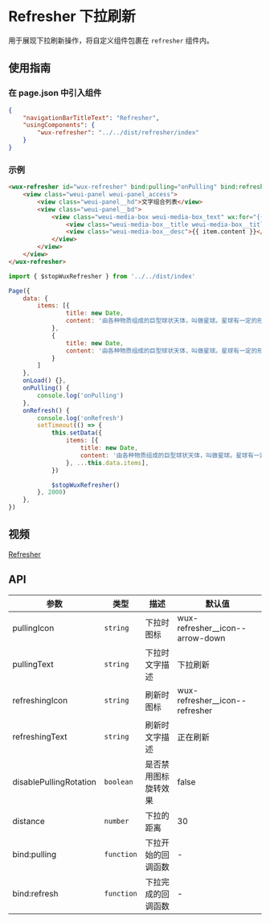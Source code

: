 # Refresher 下拉刷新

用于展现下拉刷新操作，将自定义组件包裹在 `refresher` 组件内。

## 使用指南

### 在 page.json 中引入组件

```json
{
    "navigationBarTitleText": "Refresher",
    "usingComponents": {
        "wux-refresher": "../../dist/refresher/index"
    }
}
```

### 示例

```html
<wux-refresher id="wux-refresher" bind:pulling="onPulling" bind:refresh="onRefresh">
    <view class="weui-panel weui-panel_access">
        <view class="weui-panel__hd">文字组合列表</view>
        <view class="weui-panel__bd">
            <view class="weui-media-box weui-media-box_text" wx:for="{{ items }}" wx:key="">
                <view class="weui-media-box__title weui-media-box__title_in-text">{{ item.title }}</view>
                <view class="weui-media-box__desc">{{ item.content }}</view>
            </view>
        </view>
    </view>
</wux-refresher>
```

```js
import { $stopWuxRefresher } from '../../dist/index'

Page({
    data: {
        items: [{
                title: new Date,
                content: '由各种物质组成的巨型球状天体，叫做星球。星球有一定的形状，有自己的运行轨道。',
            },
            {
                title: new Date,
                content: '由各种物质组成的巨型球状天体，叫做星球。星球有一定的形状，有自己的运行轨道。',
            }
        ]
    },
    onLoad() {},
    onPulling() {
        console.log('onPulling')
    },
    onRefresh() {
        console.log('onRefresh')
        setTimeout(() => {
            this.setData({
                items: [{
                    title: new Date,
                    content: '由各种物质组成的巨型球状天体，叫做星球。星球有一定的形状，有自己的运行轨道。',
                }, ...this.data.items],
            })

            $stopWuxRefresher()
        }, 2000)
    },
})
```

## 视频

[Refresher](./_media/refresher.mp4 ':include :type=iframe width=375px height=667px')

## API

| 参数 | 类型 | 描述 | 默认值 |
| --- | --- | --- | --- |
| pullingIcon | <code>string</code> | 下拉时图标 | wux-refresher__icon--arrow-down |
| pullingText | <code>string</code> | 下拉时文字描述 | 下拉刷新 |
| refreshingIcon | <code>string</code> | 刷新时图标 | wux-refresher__icon--refresher |
| refreshingText | <code>string</code> | 刷新时文字描述 | 正在刷新 |
| disablePullingRotation | <code>boolean</code> | 是否禁用图标旋转效果 | false |
| distance | <code>number</code> | 下拉的距离 | 30 |
| bind:pulling | <code>function</code> | 下拉开始的回调函数 | - |
| bind:refresh | <code>function</code> | 下拉完成的回调函数 | - |